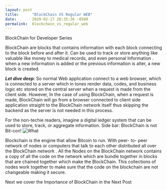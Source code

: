 ```yaml
---
layout: post
title:      "BlockChain VS Regular WEB"
date:       2020-02-17 20:35:36 -0500
permalink:  blockchain_vs_regular_web
---
```


BlockChain for Developer Series

BlockChain are blocks that contains information with each  block connecting to the block before and after it. Can be used to track or  store anything like valuable like money to medical records, and even personal Information .  when a new information is added or the previous information is alter, a new block is created.

***Let dive deep***:
 So normal Web application connect to a web browser, which is connected to a  server which in tones  render  data, codes, and business  logic etc stored on the central server when a request is made from the client side.  However, In the case of using BlockChain, when  a request is made, BlockChain will go from a browser connected to client side application straight to the BlockChain network itself thus skipping the backend as the server is not needed in this process. 

 For the non-techie readers, imagine a digital ledger system that can be used to store, track, or aggregate information. 
 Side bar: BlockChain is not Bit-con!     ![What](https://s3.amazonaws.com/pix.iemoji.com/images/emoji/apple/ios-12/256/shushing-face.png)

Blockchain is the engine that allow Bitcoin to run.  With peer- to- peer network of nodes or computers that talk to each other distributed all over the BlockChain network . All the Nodes on the BlockChain network contains a copy of all the code on the network which are bundle together in blocks that are chained together which make the BlockChain. This collections of nodes work together  to make sure that the code on the blockchain are not changeable making it secure. 

Next we cover the Importance of BlockChain in the Next Post

